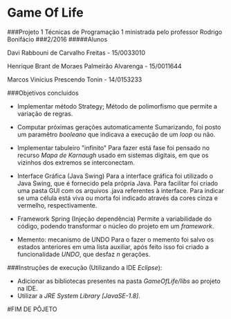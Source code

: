 ﻿# Game Of Life
###Projeto 1 Técnicas de Programação 1 ministrada pelo professor Rodrigo Bonifácio
###2/2016
#####Alunos 

Davi Rabbouni de Carvalho Freitas - 15/0033010

Henrique Brant de Moraes Palmeirão Alvarenga - 15/0011644

Marcos Vinícius Prescendo Tonin - 14/0153233

###Objetivos concluidos

* Implementar método Strategy;
     Método de polimorfismo que permite a variação de regras.
     
* Computar próximas gerações automaticamente
     Sumarizando, foi posto um paramêtro *booleano* que indicava a execução de um *loop* ou não.    
    
* Implementar tabuleiro "infinito"
     Para fazer está fase foi pensado no recurso *Mapa de Karnaugh* usado em sistemas digitais, em que os vizinhos dos extremos se interconectam.

* Interface Gráfica (Java Swing)
     Para a interface gráfica foi utilizado o Java Swing, que é fornecido pela própria Java. Para facilitar foi criado uma pasta GUI com os arquivos .java referentes à interface. Para indicar se uma célula está viva ou morta foi indicado através da cores cinza e vermelho, respectivamente.

* Framework Spring (Injeção dependência)
     Permite a variabilidade do código, podendo transformar o núcleo do projeto em um *framework*.
    
* Memento: mecanismo de UNDO
     Para o fazer o memento foi salvo os estados anteriores em uma lista auxiliar, após feito isso foi criado a funcionalidade *UNDO*, que desfaz *n* gerações.
     
###Instruções de execução (Utilizando a IDE *Eclipse*):
* Adicionar as bibliotecas presentes na pasta *GameOfLife/libs* ao projeto na IDE.
* Utilizar a *JRE System Library [JavaSE-1.8]*.

#FIM DE PÔJETO
